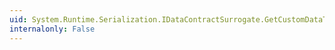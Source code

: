 ```yaml
---
uid: System.Runtime.Serialization.IDataContractSurrogate.GetCustomDataToExport(System.Reflection.MemberInfo,System.Type)
internalonly: False
---
```


